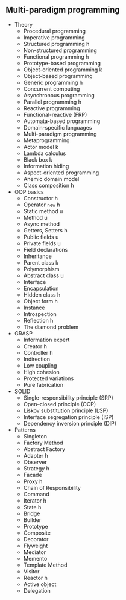 ## Multi-paradigm programming

- Theory
  - Procedural programming
  - Imperative programming
  - Structured programming h
  - Non-structured programming
  - Functional programming h
  - Prototype-based programming
  - Object-oriented programming k
  - Object-based programming
  - Generic programming h
  - Concurrent computing
  - Asynchronous programming
  - Parallel programming h
  - Reactive programming
  - Functional-reactive (FRP)
  - Automata-based programming
  - Domain-specific languages
  - Multi-paradigm programming
  - Metaprogramming
  - Actor model k
  - Lambda calculus
  - Black box k
  - Information hiding
  - Aspect-oriented programming
  - Anemic domain model
  - Class composition h
- OOP basics
  - Constructor h
  - Operator `new` h
  - Static method u
  - Method u
  - Async method
  - Getters, Setters h
  - Public fields u
  - Private fields u
  - Field declarations
  - Inheritance
  - Parent class k
  - Polymorphism
  - Abstract class u
  - Interface
  - Encapsulation
  - Hidden class h
  - Object form h
  - Instance
  - Introspection
  - Reflection h
  - The diamond problem
- GRASP
  - Information expert
  - Creator h
  - Controller h
  - Indirection
  - Low coupling
  - High cohesion
  - Protected variations
  - Pure fabrication
- SOLID
  - Single-responsibility principle (SRP)
  - Open–closed principle (OCP)
  - Liskov substitution principle (LSP)
  - Interface segregation principle (ISP)
  - Dependency inversion principle (DIP)
- Patterns
  - Singleton
  - Factory Method
  - Abstract Factory
  - Adapter h
  - Observer
  - Strategy h
  - Facade
  - Proxy h
  - Chain of Responsibility
  - Command
  - Iterator h
  - State h
  - Bridge
  - Builder
  - Prototype
  - Composite
  - Decorator
  - Flyweight
  - Mediator
  - Memento
  - Template Method
  - Visitor
  - Reactor h
  - Active object
  - Delegation
